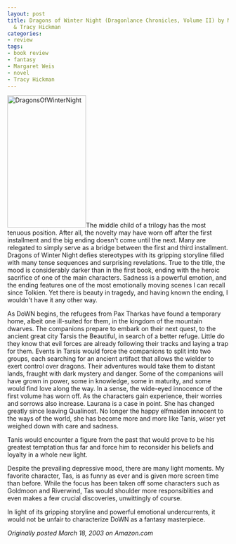 ```yaml
---
layout: post
title: Dragons of Winter Night (Dragonlance Chronicles, Volume II) by Margaret Weis
  & Tracy Hickman
categories:
- review
tags:
- book review
- fantasy
- Margaret Weis
- novel
- Tracy Hickman
---
```

<img class="pull-left" title="DragonsOfWinterNight" src="http://yentran.isamonkey.org/gallery/images/dragonsofwinternight-179x300.jpg" width="179" height="300" />The middle child of a trilogy has the most tenuous position. After all, the novelty may have worn off after the first installment and the big ending doesn't come until the next. Many are relegated to simply serve as a bridge between the first and third installment. Dragons of Winter Night defies stereotypes with its gripping storyline filled with many tense sequences and surprising revelations. True to the title, the mood is considerably darker than in the first book, ending with the heroic sacrifice of one of the main characters. Sadness is a powerful emotion, and the ending features one of the most emotionally moving scenes I can recall since Tolkien. Yet there is beauty in tragedy, and having known the ending, I wouldn't have it any other way.

As DoWN begins, the refugees from Pax Tharkas have found a temporary home, albeit one ill-suited for them, in the kingdom of the mountain dwarves. The companions prepare to embark on their next quest, to the ancient great city Tarsis the Beautiful, in search of a better refuge. Little do they know that evil forces are already following their tracks and laying a trap for them. Events in Tarsis would force the companions to split into two groups, each searching for an ancient artifact that allows the wielder to exert control over dragons. Their adventures would take them to distant lands, fraught with dark mystery and danger. Some of the companions will have grown in power, some in knowledge, some in maturity, and some would find love along the way. In a sense, the wide-eyed innocence of the first volume has worn off. As the characters gain experience, their worries and sorrows also increase. Laurana is a case in point. She has changed greatly since leaving Qualinost. No longer the happy elfmaiden innocent to the ways of the world, she has become more and more like Tanis, wiser yet weighed down with care and sadness.

Tanis would encounter a figure from the past that would prove to be his greatest temptation thus far and force him to reconsider his beliefs and loyalty in a whole new light.

Despite the prevailing depressive mood, there are many light moments. My favorite character, Tas, is as funny as ever and is given more screen time than before. While the focus has been taken off some characters such as Goldmoon and Riverwind, Tas would shoulder more responsiblities and even makes a few crucial discoveries, unwittingly of course.

In light of its gripping storyline and powerful emotional undercurrents, it would not be unfair to characterize DoWN as a fantasy masterpiece.

*Originally posted March 18, 2003 on Amazon.com*
